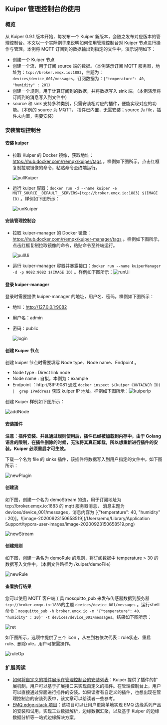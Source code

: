 ## Kuiper 管理控制台的使用

### 概览

从 Kuiper 0.9.1 版本开始，每发布一个 Kuiper 新版本，会随之发布对应版本的管理控制台。本文以一个实际例子来说明如何使用管理控制台对 Kuiper 节点进行操作与管理。本例将 MQTT 订阅到的数据输出到指定的文件中，演示说明如下：

- 创建一个 Kuiper 节点
- 创建一个流，用于订阅 source 端的数据。（本例演示订阅 MQTT 服务器，地址为：`tcp://broker.emqx.io:1883`，主题为：`devices/device_001/messages`，订阅数据为：`{"temperature": 40, "humidity" : 20}`）
- 创建一个规则，用于计算订阅到的数据，并将数据写入 sink 端。（本例演示将订阅到的消息写入到文件中）
- source 和 sink 支持多种类别，只需安装相对应的插件，便能实现对应的功能。（本例的 source 为 MQTT， 插件已内置，无需安装；source 为 file，插件未内置，需要安装）

### 安装管理控制台

#### 安装 kuiper

- 拉取 Kuiper 的 Docker 镜像，获取地址： https://hub.docker.com/r/emqx/kuiper/tags 。样例如下图所示，点击红框复制拉取镜像的命令，粘贴命令至终端运行。

  ![pullKuiper](./image/pullKuiper.png)

- 运行 kuiper 容器：`docker run -d --name kuiper -e MQTT_SOURCE__DEFAULT__SERVERS=[tcp://broker.emqx.io:1883] $(IMAGE ID)` 。样例如下图所示：

  ![runKuiper](./image/runKuiper.png)

#### 安装管理控制台

- 拉取 kuiper-manager 的 Docker 镜像：https://hub.docker.com/r/emqx/kuiper-manager/tags 。样例如下图所示，点击红框复制拉取镜像的命令，粘贴命令至终端运行。

  ![pullUi](./image/pullUi.png)

- 运行 kuiper-manager 容器并暴露接口：`docker run --name kuiperManager -d -p 9082:9082 $(IMAGE ID)`  。样例如下图所示：![runUi](./image/runUi.png)

#### 登录 kuiper-manager

登录时需要提供 kuiper-manager 的地址，用户名、密码。样例如下图所示：

* 地址：http://127.0.0.1:9082

* 用户名：admin

* 密码：public

  ![login](./image/login.png)

#### 创建 Kuiper 节点

创建 kuiper 节点时需要填写 Node type、Node name、Endpoint 。

* Node type : Direct link node
* Node name : 自拟，本例为：example
* Endpoint ：http://$IP:9081 通过 `docker inspect $(kuiper CONTAINER ID) |  grep IPAddress` 获取 kuiper IP 地址。样例如下图所示：![kuiperIp](./image/kuiperIp.png)

创建 Kuiper 样例如下图所示：

![addNode](./image/addNode.png)

#### 安装插件

**注意：插件安装、并且通过规则使用后，插件已经被加载到内存中，由于 Golang 语言的限制，在插件删除的时候，无法将其真正卸载，所以想重新进行插件的安装，Kuiper 必须重启才可生效。**

下载一个名为 file 的 sinks 插件，该插件将数据写入到用户指定的文件中。如下图所示：

![newPlugin](./image/newPlugin.png)

#### 创建流

如下图，创建一个名为 demoStream 的流，用于订阅地址为 tcp://broker.emqx.io:1883 的 mqtt 服务器消息， 消息主题为 devices/device_001/messages，消息内容为 [{"temperature": 40, "humidity" : 20}]。![image-20200923150658519](/Users/emq/Library/Application Support/typora-user-images/image-20200923150658519.png)

![newStream](./image/newStream.png)

#### 创建规则

如下图，创建一条名为 demoRule 的规则，将订阅数据中 temperature > 30 的数据写入文件中。（本例文件路径为 /kuiper/demoFile）

![newRule](./image/newRule.png)

#### 查看执行结果

 您可以使用 MQTT 客户端工具 mosquitto_pub 来发布传感器数据到服务器 `tcp://broker.emqx.io:1883`的主题 `devices/device_001/messages`  。运行shell命令：`mosquitto_pub -h broker.emqx.io -m '{"temperature": 40, "humidity" : 20}' -t devices/device_001/messages`。结果如下图所示：

![ret](./image/ret.png)

如下图所示，选项中提供了三个 icon ，从左到右依次代表：rule状态、重启rule、删除rule，用户可按需操作。

![ruleOp](./image/ruleOp.png)

### 扩展阅读

- [如何将自定义的插件展示在管理控制台的安装列表](plugins_in_manager.md)：Kuiper 提供了插件的扩展机制，用户可以基于扩展接口来实现自定义的插件。在管理控制台上，用户可以直接通过界面进行插件的安装。如果读者有自定义的插件，也想出现在管理控制台的安装列表中，该文章可以给读者一些参考。
- [EMQ edge-stack 项目](https://github.com/emqx/edge-stack)：该项目可以让用户更简单地实现 EMQ 边缘系列产品的安装和试用，实现工业数据解析，边缘数据汇聚，以及基于 Kuiper 的边缘数据分析等一站式边缘解决方案。


